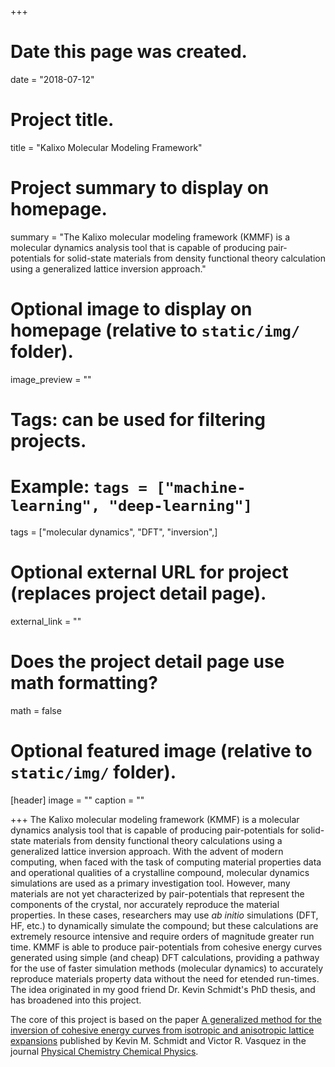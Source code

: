 +++
# Date this page was created.
date = "2018-07-12"

# Project title.
title = "Kalixo Molecular Modeling Framework"

# Project summary to display on homepage.
summary = "The Kalixo molecular modeling framework (KMMF) is a molecular dynamics analysis tool that is capable of producing pair-potentials for solid-state materials from density functional theory calculation using a generalized lattice inversion approach."

# Optional image to display on homepage (relative to `static/img/` folder).
image_preview = ""

# Tags: can be used for filtering projects.
# Example: `tags = ["machine-learning", "deep-learning"]`
tags = ["molecular dynamics", "DFT", "inversion",]

# Optional external URL for project (replaces project detail page).
external_link = ""

# Does the project detail page use math formatting?
math = false

# Optional featured image (relative to `static/img/` folder).
[header]
image = ""
caption = ""

+++
The Kalixo molecular modeling framework (KMMF) is a molecular dynamics analysis tool that is capable of producing pair-potentials for solid-state materials from density functional theory calculations using a generalized lattice inversion approach. With the advent of modern computing, when faced with the task of computing material properties data and operational qualities of a crystalline compound, molecular dynamics simulations are used as a primary investigation tool. However, many materials are not yet characterized by pair-potentials that represent the components of the crystal, nor accurately reproduce the material properties. In these cases, researchers may use *ab initio* simulations (DFT, HF, etc.) to dynamically simulate the compound; but these calculations are extremely resource intensive and require orders of magnitude greater run time. KMMF is able to produce pair-potentials from cohesive energy curves generated using simple (and cheap) DFT calculations, providing a pathway for the use of faster simulation methods (molecular dynamics) to accurately reproduce materials property data without the need for etended run-times. The idea originated in my good friend Dr. Kevin Schmidt's PhD thesis, and has broadened into this project. 

The core of this project is based on the paper [A generalized method for the inversion of cohesive energy curves from isotropic and anisotropic lattice expansions](http://doi.org/10.1039/C5CP03792A) published by Kevin M. Schmidt and Victor R. Vasquez in the journal [Physical Chemistry Chemical Physics](http://pubs.rsc.org/en/journals/journalissues/cp).

<!-- This project is in collaboration with [Charles Coronella](http://www.unr.edu/homepage/coronell/) from [University of Nevada, Reno](http://www.unr.edu/). -->